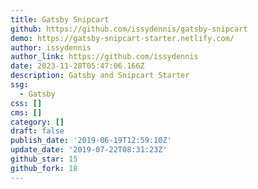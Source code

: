 ```yaml
---
title: Gatsby Snipcart
github: https://github.com/issydennis/gatsby-snipcart
demo: https://gatsby-snipcart-starter.netlify.com/
author: issydennis
author_link: https://github.com/issydennis
date: 2023-11-28T05:47:06.166Z
description: Gatsby and Snipcart Starter
ssg:
  - Gatsby
css: []
cms: []
category: []
draft: false
publish_date: '2019-06-19T12:59:10Z'
update_date: '2019-07-22T08:31:23Z'
github_star: 15
github_fork: 18
---
```

